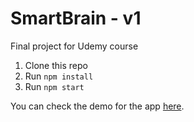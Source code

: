 # SmartBrain - v1
Final project for Udemy course

1. Clone this repo
2. Run `npm install`
3. Run `npm start`

You can check the demo for the app [here](https://bd-smart-brain.herokuapp.com/).
